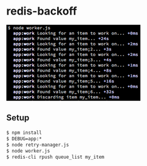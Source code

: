 # redis-backoff

![Demo](screenshot.png)

## Setup

```shell
$ npm install
$ DEBUG=app:*
$ node retry-manager.js
$ node worker.js
$ redis-cli rpush queue_list my_item
```
